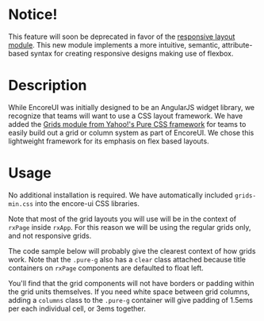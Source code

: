 # Notice!

This feature will soon be deprecated in favor of the [responsive layout module](#/components/layout). This new module implements a more intuitive, semantic, attribute-based syntax for creating responsive designs making use of flexbox.

# Description

While EncoreUI was initially designed to be an AngularJS widget library, we recognize that teams will want to use a CSS layout framework. We have added the [Grids module from Yahoo!'s Pure CSS framework](http://purecss.io/grids/) for teams to easily build out a grid or column system as part of EncoreUI. We chose this lightweight framework for its emphasis on flex based layouts.

# Usage

No additional installation is required. We have automatically included `grids-min.css` into the encore-ui CSS libraries.

Note that most of the grid layouts you will use will be in the context of `rxPage` inside `rxApp`. For this reason we will be using the regular grids only, and not responsive grids.

The code sample below will probably give the clearest context of how grids work. Note that the `.pure-g` also has a `clear` class attached because title containers on `rxPage` components are defaulted to float left.

You'll find that the grid components will not have borders or padding within the grid units themselves. If you need white space between grid columns, adding a `columns` class to the `.pure-g` container will give padding of 1.5ems per each individual cell, or 3ems together.
